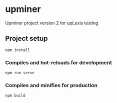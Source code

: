 # upminer
Upminer project version 2 for upLexis testing

## Project setup
```
npm install
```

### Compiles and hot-reloads for development
```
npm run serve
```

### Compiles and minifies for production
```
npm build
```


